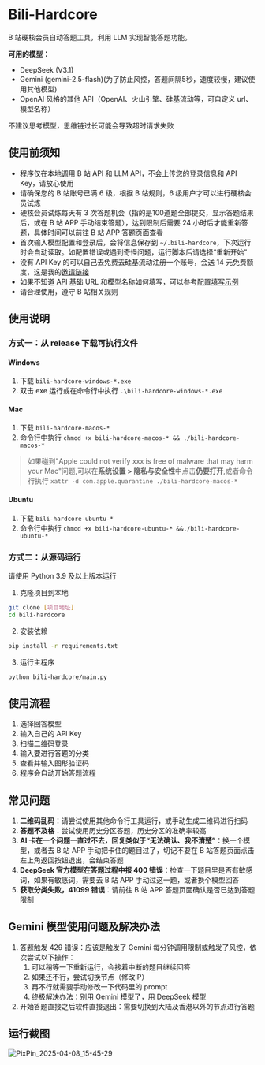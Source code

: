 # Bili-Hardcore

B 站硬核会员自动答题工具，利用 LLM 实现智能答题功能。

**可用的模型：**
- DeepSeek (V3.1)
- Gemini (gemini-2.5-flash)(为了防止风控，答题间隔5秒，速度较慢，建议使用其他模型)
- OpenAI 风格的其他 API（OpenAI、火山引擎、硅基流动等，可自定义 url、模型名称）
  
不建议思考模型，思维链过长可能会导致超时请求失败

## 使用前须知
- 程序仅在本地调用 B 站 API 和 LLM API，不会上传您的登录信息和 API Key，请放心使用
- 请确保您的 B 站账号已满 6 级，根据 B 站规则，6 级用户才可以进行硬核会员试炼
- 硬核会员试炼每天有 3 次答题机会（指的是100道题全部提交，显示答题结果后，或在 B 站 APP 手动结束答题），达到限制后需要 24 小时后才能重新答题，具体时间可以前往 B 站 APP 答题页面查看
- 首次输入模型配置和登录后，会将信息保存到 `~/.bili-hardcore`，下次运行时会自动读取。如配置错误或遇到奇怪问题，运行脚本后请选择“重新开始”
- 没有 API Key 的可以自己去免费去硅基流动注册一个账号，会送 14 元免费额度，这是我的[邀请链接](https://cloud.siliconflow.cn/i/9Fur0aVC)
- 如果不知道 API 基础 URL 和模型名称如何填写，可以参考[配置填写示例](./CONFIG_EXAMPLE.md)
- 请合理使用，遵守 B 站相关规则

## 使用说明

### 方式一：从 release 下载可执行文件
#### Windows
1. 下载 `bili-hardcore-windows-*.exe`
2. 双击 exe 运行或在命令行中执行 `.\bili-hardcore-windows-*.exe`

#### Mac
1. 下载 `bili-hardcore-macos-*`
2. 命令行中执行 `chmod +x bili-hardcore-macos-* && ./bili-hardcore-macos-*`
>如果碰到"Apple could not verify xxx is free of malware that may harm your Mac"问题,可以在**系统设置 > 隐私与安全性**中点击**仍要打开**,或者命令行执行 `xattr -d com.apple.quarantine ./bili-hardcore-macos-*`

#### Ubuntu
1. 下载 `bili-hardcore-ubuntu-*`
2. 命令行中执行 `chmod +x bili-hardcore-ubuntu-* &&./bili-hardcore-ubuntu-*`

### 方式二：从源码运行
请使用 Python 3.9 及以上版本运行

1. 克隆项目到本地

```bash
git clone [项目地址]
cd bili-hardcore
```

2. 安装依赖

```bash
pip install -r requirements.txt
```
3. 运行主程序

```bash
python bili-hardcore/main.py
```
## 使用流程
1. 选择回答模型
2. 输入自己的 API Key
3. 扫描二维码登录
4. 输入要进行答题的分类
5. 查看并输入图形验证码
6. 程序会自动开始答题流程

## 常见问题
1. **二维码乱码**：请尝试使用其他命令行工具运行，或手动生成二维码进行扫码
2. **答题不及格**：尝试使用历史分区答题，历史分区的准确率较高
3. **AI 卡在一个问题一直过不去，回复类似于“无法确认、我不清楚”**：换一个模型，或者去 B 站 APP 手动把卡住的题目过了，切记不要在 B 站答题页面点击左上角返回按钮退出，会结束答题
4. **DeepSeek 官方模型在答题过程中报 400 错误**：检查一下题目里是否有敏感词，如果有敏感词，需要去 B 站 APP 手动过这一题，或者换个模型回答
5. **获取分类失败，41099 错误**：请前往 B 站 APP 答题页面确认是否已达到答题限制

## Gemini 模型使用问题及解决办法
1. 答题触发 429 错误：应该是触发了 Gemini 每分钟调用限制或触发了风控，依次尝试以下操作：
    1. 可以稍等一下重新运行，会接着中断的题目继续回答
    2. 如果还不行，尝试切换节点（修改IP）
    3. 再不行就需要手动修改一下代码里的 prompt
    4. 终极解决办法：别用 Gemini 模型了，用 DeepSeek 模型
2. 开始答题直接之后软件直接退出：需要切换到大陆及香港以外的节点进行答题

## 运行截图
![PixPin_2025-04-08_15-45-29](https://github.com/user-attachments/assets/70b3930c-c60f-43f7-8d82-c5225997ebc5)

